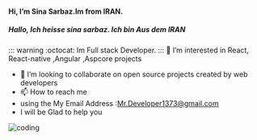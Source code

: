  #### Hi, I’m Sina Sarbaz.Im from IRAN.                   
##### Hallo, Ich heisse sina sarbaz. Ich bin Aus dem IRAN                    
::: warning 
:octocat:  Im Full stack Developer.
:::
 👀 I’m interested in React, React-native ,Angular ,Aspcore projects
- 💞️ I’m looking to collaborate on open source projects created by web developers
- 📫 How to reach me 
- using the My Email Address :Mr.Developer1373@gmail.com
- I will be Glad to help you                        

<!-- 
███╗   ███╗██████╗     ██████╗ ███████╗██╗   ██╗███████╗██╗      ██████╗ ██████╗ ███████╗██████╗ 
████╗ ████║██╔══██╗    ██╔══██╗██╔════╝██║   ██║██╔════╝██║     ██╔═══██╗██╔══██╗██╔════╝██╔══██╗
██╔████╔██║██████╔╝    ██║  ██║█████╗  ██║   ██║█████╗  ██║     ██║   ██║██████╔╝█████╗  ██████╔╝
██║╚██╔╝██║██╔══██╗    ██║  ██║██╔══╝  ╚██╗ ██╔╝██╔══╝  ██║     ██║   ██║██╔═══╝ ██╔══╝  ██╔══██╗
██║ ╚═╝ ██║██║  ██║    ██████╔╝███████╗ ╚████╔╝ ███████╗███████╗╚██████╔╝██║     ███████╗██║  ██║
╚═╝     ╚═╝╚═╝  ╚═╝    ╚═════╝ ╚══════╝  ╚═══╝  ╚══════╝╚══════╝ ╚═════╝ ╚═╝     ╚══════╝╚═╝  ╚═╝  -->
                                                                                                  
<!-- ![coding](https://drive.google.com/uc?export=download&id=1bBU5fiBe4EAn2QTMrqoxtxkRyhWuBgNe) -->
<!-- ![coding](https://drive.google.com/uc?export=download&id=1pQIXygk7tItwt2zpRPzQSK0WPF4mpv7w) -->
<!-- ![coding](https://drive.google.com/uc?export=download&id=18_5zhsGGDdaql3Jw5FuTEEZz5pD0zHa8) -->
  ![coding](https://drive.google.com/uc?export=download&id=1hzy_Qx2qwN5h5DC5re-JGiK2iBUmRan1)
